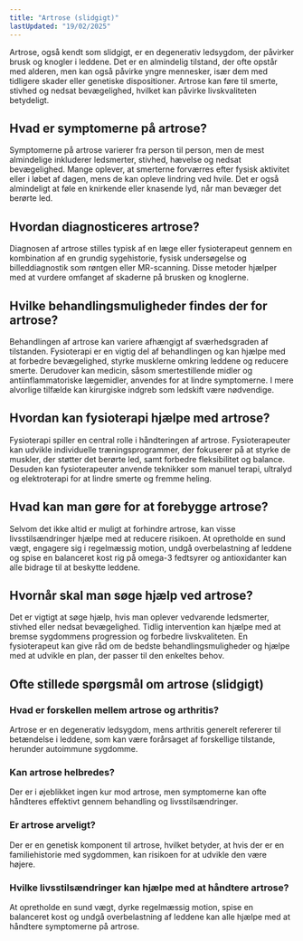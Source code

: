 ```yaml
---
title: "Artrose (slidgigt)"
lastUpdated: "19/02/2025"
---
```


Artrose, også kendt som slidgigt, er en degenerativ ledsygdom, der påvirker brusk og knogler i leddene. Det er en almindelig tilstand, der ofte opstår med alderen, men kan også påvirke yngre mennesker, især dem med tidligere skader eller genetiske dispositioner. Artrose kan føre til smerte, stivhed og nedsat bevægelighed, hvilket kan påvirke livskvaliteten betydeligt.

## Hvad er symptomerne på artrose?

Symptomerne på artrose varierer fra person til person, men de mest almindelige inkluderer ledsmerter, stivhed, hævelse og nedsat bevægelighed. Mange oplever, at smerterne forværres efter fysisk aktivitet eller i løbet af dagen, mens de kan opleve lindring ved hvile. Det er også almindeligt at føle en knirkende eller knasende lyd, når man bevæger det berørte led.

## Hvordan diagnosticeres artrose?

Diagnosen af artrose stilles typisk af en læge eller fysioterapeut gennem en kombination af en grundig sygehistorie, fysisk undersøgelse og billeddiagnostik som røntgen eller MR-scanning. Disse metoder hjælper med at vurdere omfanget af skaderne på brusken og knoglerne.

## Hvilke behandlingsmuligheder findes der for artrose?

Behandlingen af artrose kan variere afhængigt af sværhedsgraden af tilstanden. Fysioterapi er en vigtig del af behandlingen og kan hjælpe med at forbedre bevægelighed, styrke musklerne omkring leddene og reducere smerte. Derudover kan medicin, såsom smertestillende midler og antiinflammatoriske lægemidler, anvendes for at lindre symptomerne. I mere alvorlige tilfælde kan kirurgiske indgreb som ledskift være nødvendige.

## Hvordan kan fysioterapi hjælpe med artrose?

Fysioterapi spiller en central rolle i håndteringen af artrose. Fysioterapeuter kan udvikle individuelle træningsprogrammer, der fokuserer på at styrke de muskler, der støtter det berørte led, samt forbedre fleksibilitet og balance. Desuden kan fysioterapeuter anvende teknikker som manuel terapi, ultralyd og elektroterapi for at lindre smerte og fremme heling.

## Hvad kan man gøre for at forebygge artrose?

Selvom det ikke altid er muligt at forhindre artrose, kan visse livsstilsændringer hjælpe med at reducere risikoen. At opretholde en sund vægt, engagere sig i regelmæssig motion, undgå overbelastning af leddene og spise en balanceret kost rig på omega-3 fedtsyrer og antioxidanter kan alle bidrage til at beskytte leddene.

## Hvornår skal man søge hjælp ved artrose?

Det er vigtigt at søge hjælp, hvis man oplever vedvarende ledsmerter, stivhed eller nedsat bevægelighed. Tidlig intervention kan hjælpe med at bremse sygdommens progression og forbedre livskvaliteten. En fysioterapeut kan give råd om de bedste behandlingsmuligheder og hjælpe med at udvikle en plan, der passer til den enkeltes behov.

## Ofte stillede spørgsmål om artrose (slidgigt)

### Hvad er forskellen mellem artrose og arthritis?

Artrose er en degenerativ ledsygdom, mens arthritis generelt refererer til betændelse i leddene, som kan være forårsaget af forskellige tilstande, herunder autoimmune sygdomme.

### Kan artrose helbredes?

Der er i øjeblikket ingen kur mod artrose, men symptomerne kan ofte håndteres effektivt gennem behandling og livsstilsændringer.

### Er artrose arveligt?

Der er en genetisk komponent til artrose, hvilket betyder, at hvis der er en familiehistorie med sygdommen, kan risikoen for at udvikle den være højere.

### Hvilke livsstilsændringer kan hjælpe med at håndtere artrose?

At opretholde en sund vægt, dyrke regelmæssig motion, spise en balanceret kost og undgå overbelastning af leddene kan alle hjælpe med at håndtere symptomerne på artrose.

